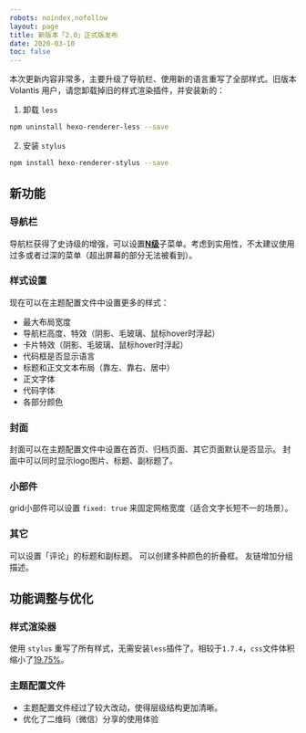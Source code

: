 ```yaml
---
robots: noindex,nofollow
layout: page
title: 新版本「2.0」正式版发布
date: 2020-03-10
toc: false
---
```


本次更新内容非常多，主要升级了导航栏、使用新的语言重写了全部样式。旧版本 Volantis 用户，请您卸载掉旧的样式渲染插件，并安装新的：

1. 卸载 `less`
  ```sh
  npm uninstall hexo-renderer-less --save
  ```

2. 安装 `stylus`
  ```sh
  npm install hexo-renderer-stylus --save
  ```



## 新功能

### 导航栏
导航栏获得了史诗级的增强，可以设置<u>**N级**</u>子菜单。考虑到实用性，不太建议使用过多或者过深的菜单（超出屏幕的部分无法被看到）。

### 样式设置
现在可以在主题配置文件中设置更多的样式：
- 最大布局宽度
- 导航栏高度、特效（阴影、毛玻璃、鼠标hover时浮起）
- 卡片特效（阴影、毛玻璃、鼠标hover时浮起）
- 代码框是否显示语言
- 标题和正文文本布局（靠左、靠右、居中）
- 正文字体
- 代码字体
- 各部分颜色

### 封面
封面可以在主题配置文件中设置在首页、归档页面、其它页面默认是否显示。
封面中可以同时显示logo图片、标题、副标题了。

### 小部件
grid小部件可以设置 `fixed: true` 来固定网格宽度（适合文字长短不一的场景）。

### 其它
可以设置「评论」的标题和副标题。
可以创建多种颜色的折叠框。
友链增加分组描述。

## 功能调整与优化

### 样式渲染器

使用 `stylus` 重写了所有样式，无需安装`less`插件了。相较于`1.7.4`，`css`文件体积缩小了<u>19.75%</u>。

### 主题配置文件

- 主题配置文件经过了较大改动，使得层级结构更加清晰。
- 优化了二维码（微信）分享的使用体验

